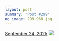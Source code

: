 ```yaml
---
layout: post
summary: 'Post #299'
og_image: 299-960.jpg
---
```


<p>
  <time>
    <a href="/299">September 24, 2025</a>
  </time>
  <a href="/299">
    <img src="{{ site.assets_url }}/299-480.jpg" srcset="{{ site.assets_url }}/299-240.jpg 240w, {{ site.assets_url }}/299-480.jpg 480w, {{ site.assets_url }}/299-720.jpg 720w, {{ site.assets_url }}/299-960.jpg 960w" sizes="(min-width: 700px) 50vw, calc(100vw - 2rem)" />
  </a>
</p>

